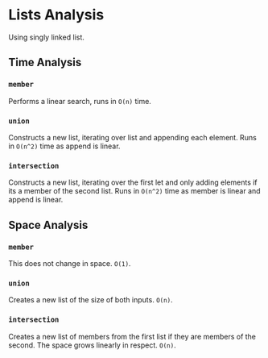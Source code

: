 # Lists Analysis
Using singly linked list.
## Time Analysis
### `member`
Performs a linear search, runs in `O(n)` time.
### `union`
Constructs a new list, iterating over list and appending each element.
Runs in `O(n^2)` time as append is linear.
### `intersection`
Constructs a new list, iterating over the first let and only adding elements if its a member of the second list.
Runs in `O(n^2)` time as member is linear and append is linear.
## Space Analysis
### `member`
This does not change in space. `O(1)`.
### `union`
Creates a new list of the size of both inputs. `O(n)`.
### `intersection`
Creates a new list of members from the first list if they are members of the second. The space grows linearly in respect. `O(n)`.